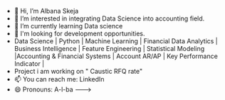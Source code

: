 - 👋 Hi, I’m Albana Skeja
- 👀 I’m interested in integrating Data Science into accounting field.
- 🌱 I’m currently learning Data science 
- 💞️ I'm looking for development opportunities.
- Data Science | Python | Machine Learning | Financial Data Analytics | Business Intelligence | Feature Engineering | Statistical Modeling |Accounting & Financial Systems | Account AR/AP | Key Performance Indicator |
- Project i am working on " Caustic RFQ rate"
- 📫 You can reach me: LinkedIn
- 😄 Pronouns: A-l-ba
--->
